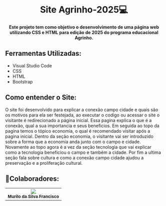 <h1 align="center" style="font-weight: bold;"> Site Agrinho-2025💻</h1>

<p align="center">
</p>

<p align="center">
    <b>Este projeto tem como objetivo o desenvolvimento de uma página web utilizando CSS e HTML para edição de 2025 do programa educacional Agrinho.</b>
</p>

<h2 id="technologies">Ferramentas Utilizadas:</h2>

- Visual Studio Code
- CSS
- HTML
- Bootstrap

<h2 id="started">Como entender o Site:</h2>
O site foi desenvolvido para explicar a conexão campo cidade e quais são os motivos para ela ser festejada, ao executar o codigo ou acessar o site o visitante é redirecionado a página inicial. Essa pagina explica o que é a conexão, qual a sua importancia e seus beneficios. Em seguida ao topo da pagina temos o tópico economia, o qual é recomendado visitar após a pagina inicial. Dentro da seção economia, o visitante vai ser introduzido sobre a forma que a economia anda junto com o campo e cidade. Novamente ao topo agora é a vez da seção tecnologia que vai explicar como a tecnologia beneficiou o campo e também a cidade. Por fim a ultima seção fala sobre cultura e como a conexão campo cidade ajudou a preservação e a proliferação cultural.

<h2 id="colab">🤝Colaboradores:</h2>

<table>
  <tr>
    <td align="center">
      <a href="#">
        <img src="https://instagram.figu2-1.fna.fbcdn.net/v/t51.2885-19/499878991_18130146106426077_2366200358901470224_n.jpg?stp=dst-jpg_s150x150_tt6&_nc_ht=instagram.figu2-1.fna.fbcdn.net&_nc_cat=109&_nc_oc=Q6cZ2QHSjaI_HKCkNTrDoO16ulINE_R27t1OBJo_ut-aFhCrk3LWz2P5WLgvB7LYGH6zGxg&_nc_ohc=6WbuudrHbzYQ7kNvwE502W5&_nc_gid=6aGQ4A_MZoVrlUOtS9v9Dg&edm=AEYEu-QBAAAA&ccb=7-5&oh=00_AfO65E2S4M6fm3qLN-tJDN4JaOozLhKS3oUJIFE7yGQioA&oe=684BAF01&_nc_sid=ead929"/><br>
        <sub>
          <b>Murilo da Silva Francisco</b>
        </sub>
      </a>
    </td>
  </tr>
</table>
